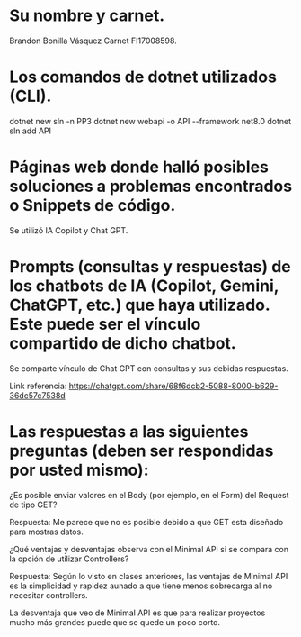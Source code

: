 # Su nombre y carnet.
Brandon Bonilla Vásquez Carnet FI17008598.

# Los comandos de dotnet utilizados (CLI).
dotnet new sln -n PP3
dotnet new webapi -o API --framework net8.0
dotnet sln add API

# Páginas web donde halló posibles soluciones a problemas encontrados o Snippets de código.

Se utilizó IA Copilot y Chat GPT.

# Prompts (consultas y respuestas) de los chatbots de IA (Copilot, Gemini, ChatGPT, etc.) que haya utilizado. Este puede ser el vínculo compartido de dicho chatbot.
Se comparte vínculo de Chat GPT con consultas y sus debidas respuestas.

Link referencia: https://chatgpt.com/share/68f6dcb2-5088-8000-b629-36dc57c7538d


# Las respuestas a las siguientes preguntas (deben ser respondidas por usted mismo):

¿Es posible enviar valores en el Body (por ejemplo, en el Form) del Request de tipo GET?

Respuesta: Me parece que no es posible debido a que GET esta diseñado para mostras datos.


¿Qué ventajas y desventajas observa con el Minimal API si se compara con la opción de utilizar Controllers?

Respuesta: Según lo visto en clases anteriores, las ventajas de Minimal API es la simplicidad y rapidez aunado a que tiene menos sobrecarga al no necesitar controllers.

La desventaja que veo de Minimal API es que para realizar proyectos mucho más grandes puede que se quede un poco corto.